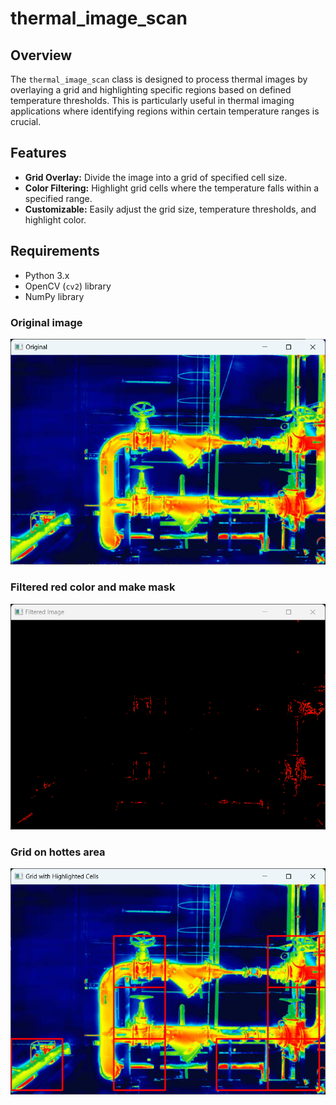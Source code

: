 ﻿# thermal_image_scan


## Overview
The `thermal_image_scan` class is designed to process thermal images by overlaying a grid and highlighting specific regions based on defined temperature thresholds. This is particularly useful in thermal imaging applications where identifying regions within certain temperature ranges is crucial.

## Features
- **Grid Overlay:** Divide the image into a grid of specified cell size.
- **Color Filtering:** Highlight grid cells where the temperature falls within a specified range.
- **Customizable:** Easily adjust the grid size, temperature thresholds, and highlight color.

## Requirements
- Python 3.x
- OpenCV (`cv2`) library
- NumPy library


### Original image 
![Original image](https://github.com/sowicz/thermal_image_scan/blob/main/screenshots/Original_img.png)


### Filtered red color and make mask
![Filtered red and mask](https://github.com/sowicz/thermal_image_scan/blob/main/screenshots/filtered_Red.png)


### Grid on hottes area
![With grid](https://github.com/sowicz/thermal_image_scan/blob/main/screenshots/final_thermal.png)
